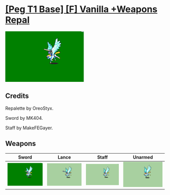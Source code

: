 # [\[Peg T1 Base\] \[F\] Vanilla +Weapons Repal](./)
 

<img src="./1.%20Sword/Sword_000.png" alt="[Peg T1 Base] [F] Vanilla +Weapons Repal standing" />

## Credits

Repalette by OreoStyx.

Sword by MK404.

Staff by MakeFEGayer.

## Weapons
 

|Sword |Lance |Staff |Unarmed |
|  :---: | :---: | :---: | :---: |
| <img alt="Sword animation" src="./1.%20Sword/Sword.gif" /> | <img alt="Lance animation" src="./2.%20Lance/Lance.gif" /> | <img alt="Staff animation" src="./7.%20Staff/Staff.gif" /> | <img alt="Unarmed animation" src="./8.%20Unarmed/Unarmed.gif" /> |
